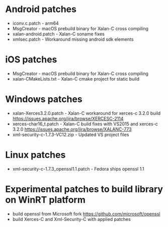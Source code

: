 # Android patches
* iconv.c.patch - arm64
* MsgCreator - macOS prebuild binary for Xalan-C cross compiling
* xalan-android.patch - Xalan-C soname fixes
* xmlsec.patch - Workaround missing android sdk elements

# iOS patches
* MsgCreator - macOS prebuild binary for Xalan-C cross compiling
* xalan-CMakeLists.txt - Xalan-C cmake project for static build

# Windows patches
* xalan-Xerces3.2.0.patch - Xalan-C workaround for xerces-c 3.2.0 build
  https://issues.apache.org/jira/browse/XERCESC-2114
* xerces-char16_t.patch - Xalan-C build fixes with VS2015 and xerces-c 3.2.0
  https://issues.apache.org/jira/browse/XALANC-773
* xml-security-c-1.7.3-VC12.zip - Updated VS project files

# Linux patches
* xml-security-c-1.7.3_openssl1.1.patch - Fedora ships openssl 1.1

# Experimental patches to build library on WinRT platform
* build openssl from Microsoft fork https://github.com/microsoft/openssl
* build Xerces-C and Xml-Security-C with applied patches
